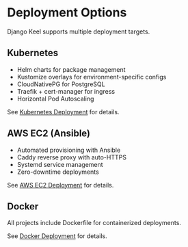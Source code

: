 # Deployment Options

Django Keel supports multiple deployment targets.

## Kubernetes

- Helm charts for package management
- Kustomize overlays for environment-specific configs
- CloudNativePG for PostgreSQL
- Traefik + cert-manager for ingress
- Horizontal Pod Autoscaling

See [Kubernetes Deployment](../deployment/kubernetes.md) for details.

## AWS EC2 (Ansible)

- Automated provisioning with Ansible
- Caddy reverse proxy with auto-HTTPS
- Systemd service management
- Zero-downtime deployments

See [AWS EC2 Deployment](../deployment/aws-ec2.md) for details.

## Docker

All projects include Dockerfile for containerized deployments.

See [Docker Deployment](../deployment/docker.md) for details.
